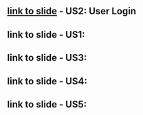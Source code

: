 ## [link to slide](https://docs.google.com/presentation/d/1rkiQ4GyfP25QmBUS18ZJ8l9r42uT_RyOho3mrcQg2Kc/edit?usp=sharing) - US2: User Login
## link to slide - US1: 
## link to slide - US3: 
## link to slide - US4: 
## link to slide - US5: 
